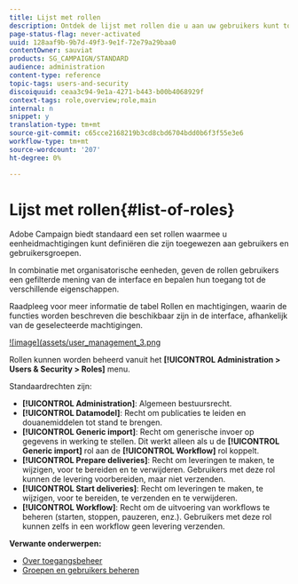 ```yaml
---
title: Lijst met rollen
description: Ontdek de lijst met rollen die u aan uw gebruikers kunt toewijzen.
page-status-flag: never-activated
uuid: 128aaf9b-9b7d-49f3-9e1f-72e79a29baa0
contentOwner: sauviat
products: SG_CAMPAIGN/STANDARD
audience: administration
content-type: reference
topic-tags: users-and-security
discoiquuid: ceaa3c94-9e1a-4271-b443-b00b4068929f
context-tags: role,overview;role,main
internal: n
snippet: y
translation-type: tm+mt
source-git-commit: c65cce2168219b3cd8cbd6704bdd0b6f3f55e3e6
workflow-type: tm+mt
source-wordcount: '207'
ht-degree: 0%

---
```



# Lijst met rollen{#list-of-roles}

Adobe Campaign biedt standaard een set rollen waarmee u eenheidmachtigingen kunt definiëren die zijn toegewezen aan gebruikers en gebruikersgroepen.

In combinatie met organisatorische eenheden, geven de rollen gebruikers een gefilterde mening van de interface en bepalen hun toegang tot de verschillende eigenschappen.

Raadpleeg voor meer informatie de tabel [](/help/administration/using/assets/acs_rights.pdf)Rollen en machtigingen, waarin de functies worden beschreven die beschikbaar zijn in de interface, afhankelijk van de geselecteerde machtigingen.

[![image](assets/user_management_3.png](https://docs.adobe.com/content/help/en/campaign-standard/using/administrating/users-and-security/assets/acs_rights.pdf)

Rollen kunnen worden beheerd vanuit het **[!UICONTROL Administration > Users & Security > Roles]** menu.

Standaardrechten zijn:

* **[!UICONTROL Administration]**: Algemeen bestuursrecht.
* **[!UICONTROL Datamodel]**: Recht om publicaties te leiden en douanemiddelen tot stand te brengen.
* **[!UICONTROL Generic import]**: Recht om generische invoer op gegevens in werking te stellen. Dit werkt alleen als u de **[!UICONTROL Generic import]** rol aan de **[!UICONTROL Workflow]** rol koppelt.
* **[!UICONTROL Prepare deliveries]**: Recht om leveringen te maken, te wijzigen, voor te bereiden en te verwijderen. Gebruikers met deze rol kunnen de levering voorbereiden, maar niet verzenden.
* **[!UICONTROL Start deliveries]**: Recht om leveringen te maken, te wijzigen, voor te bereiden, te verzenden en te verwijderen.
* **[!UICONTROL Workflow]**: Recht om de uitvoering van workflows te beheren (starten, stoppen, pauzeren, enz.). Gebruikers met deze rol kunnen zelfs in een workflow geen levering verzenden.

**Verwante onderwerpen:**

* [Over toegangsbeheer](../../administration/using/about-access-management.md)
* [Groepen en gebruikers beheren](../../administration/using/managing-groups-and-users.md)
